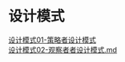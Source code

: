 # 设计模式
[设计模式01-策略者设计模式](https://github.com/Thor-jelly/DesignPattern/blob/master/%E8%AE%BE%E8%AE%A1%E6%A8%A1%E5%BC%8F01-%E7%AD%96%E7%95%A5%E8%80%85%E8%AE%BE%E8%AE%A1%E6%A8%A1%E5%BC%8F.md)  
[设计模式02-观察者者设计模式.md](https://github.com/Thor-jelly/DesignPattern/blob/master/%E8%AE%BE%E8%AE%A1%E6%A8%A1%E5%BC%8F02-%E8%A7%82%E5%AF%9F%E8%80%85%E8%80%85%E8%AE%BE%E8%AE%A1%E6%A8%A1%E5%BC%8F.md)  
